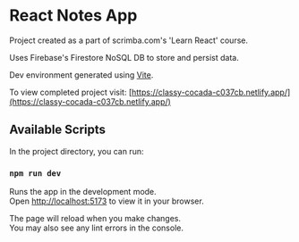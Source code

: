 # React Notes App

Project created as a part of scrimba.com's 'Learn React' course.

Uses Firebase's Firestore NoSQL DB to store and persist data. 

Dev environment generated using [Vite](vitejs.dev). 

To view completed project visit:
[https://classy-cocada-c037cb.netlify.app/](https://classy-cocada-c037cb.netlify.app/)

## Available Scripts

In the project directory, you can run:

### `npm run dev`

Runs the app in the development mode.\
Open [http://localhost:5173](http://localhost:5173) to view it in your browser.

The page will reload when you make changes.\
You may also see any lint errors in the console.